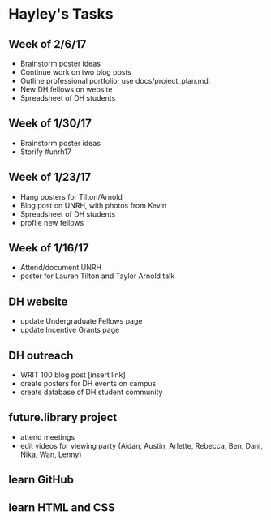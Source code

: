 # Hayley's Tasks

## Week of 2/6/17
* Brainstorm poster ideas
* Continue work on two blog posts
* Outline professional portfolio; use docs/project_plan.md.
* New DH fellows on website 
* Spreadsheet of DH students


## Week of 1/30/17
* Brainstorm poster ideas
* Storify #unrh17


## Week of 1/23/17
* Hang posters for Tilton/Arnold
* Blog post on UNRH, with photos from Kevin
* Spreadsheet of DH students
* profile new fellows

## Week of 1/16/17
* Attend/document UNRH
* poster for Lauren Tilton and Taylor Arnold talk

## DH website
* update Undergraduate Fellows page
* update Incentive Grants page

## DH outreach
* WRIT 100 blog post [insert link]
* create posters for DH events on campus
* create database of DH student community

## future.library project
* attend meetings
* edit videos for viewing party
(Aidan, Austin, Arlette, Rebecca, Ben, Dani, Nika, Wan, Lenny)


## learn GitHub
## learn HTML and CSS
